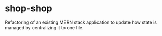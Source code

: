 # shop-shop
Refactoring of an existing MERN stack application to update how state is managed by centralizing it to one file.
